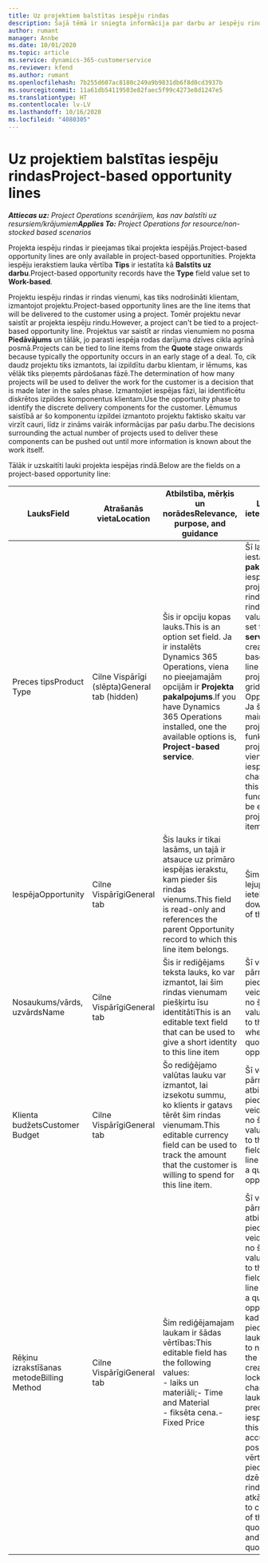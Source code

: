 ```yaml
---
title: Uz projektiem balstītas iespēju rindas
description: Šajā tēmā ir sniegta informācija par darbu ar iespēju rindām, kuras ir balstītas uz projektu.
author: rumant
manager: Annbe
ms.date: 10/01/2020
ms.topic: article
ms.service: dynamics-365-customerservice
ms.reviewer: kfend
ms.author: rumant
ms.openlocfilehash: 7b255d607ac8180c249a9b9831db6f8d0cd3937b
ms.sourcegitcommit: 11a61db54119503e82faec5f99c4273e8d1247e5
ms.translationtype: HT
ms.contentlocale: lv-LV
ms.lasthandoff: 10/16/2020
ms.locfileid: "4080305"
---
```

# <a name="project-based-opportunity-lines"></a><span data-ttu-id="eed68-103">Uz projektiem balstītas iespēju rindas</span><span class="sxs-lookup"><span data-stu-id="eed68-103">Project-based opportunity lines</span></span>

<span data-ttu-id="eed68-104">_**Attiecas uz:** Project Operations scenārijiem, kas nav balstīti uz resursiem/krājumiem_</span><span class="sxs-lookup"><span data-stu-id="eed68-104">_**Applies To:** Project Operations for resource/non-stocked based scenarios_</span></span>


<span data-ttu-id="eed68-105">Projekta iespēju rindas ir pieejamas tikai projekta iespējās.</span><span class="sxs-lookup"><span data-stu-id="eed68-105">Project-based opportunity lines are only available in project-based opportunities.</span></span> <span data-ttu-id="eed68-106">Projekta iespēju ierakstiem lauka vērtība **Tips** ir iestatīta kā **Balstīts uz darbu**.</span><span class="sxs-lookup"><span data-stu-id="eed68-106">Project-based opportunity records have the **Type** field value set to **Work-based**.</span></span>

<span data-ttu-id="eed68-107">Projektu iespēju rindas ir rindas vienumi, kas tiks nodrošināti klientam, izmantojot projektu.</span><span class="sxs-lookup"><span data-stu-id="eed68-107">Project-based opportunity lines are the line items that will be delivered to the customer using a project.</span></span> <span data-ttu-id="eed68-108">Tomēr projektu nevar saistīt ar projekta iespēju rindu.</span><span class="sxs-lookup"><span data-stu-id="eed68-108">However, a project can't be tied to a project-based opportunity line.</span></span> <span data-ttu-id="eed68-109">Projektus var saistīt ar rindas vienumiem no posma **Piedāvājums** un tālāk, jo parasti iespēja rodas darījuma dzīves cikla agrīnā posmā.</span><span class="sxs-lookup"><span data-stu-id="eed68-109">Projects can be tied to line items from the **Quote** stage onwards because typically the opportunity occurs in an early stage of a deal.</span></span> <span data-ttu-id="eed68-110">To, cik daudz projektu tiks izmantots, lai izpildītu darbu klientam, ir lēmums, kas vēlāk tiks pieņemts pārdošanas fāzē.</span><span class="sxs-lookup"><span data-stu-id="eed68-110">The determination of how many projects will be used to deliver the work for the customer is a decision that is made later in the sales phase.</span></span> <span data-ttu-id="eed68-111">Izmantojiet iespējas fāzi, lai identificētu diskrētos izpildes komponentus klientam.</span><span class="sxs-lookup"><span data-stu-id="eed68-111">Use the opportunity phase to identify the discrete delivery components for the customer.</span></span> <span data-ttu-id="eed68-112">Lēmumus saistībā ar šo komponentu izpildei izmantoto projektu faktisko skaitu var virzīt cauri, līdz ir zināms vairāk informācijas par pašu darbu.</span><span class="sxs-lookup"><span data-stu-id="eed68-112">The decisions surrounding the actual number of projects used to deliver these components can be pushed out until more information is known about the work itself.</span></span>

<span data-ttu-id="eed68-113">Tālāk ir uzskaitīti lauki projekta iespējas rindā.</span><span class="sxs-lookup"><span data-stu-id="eed68-113">Below are the fields on a project-based opportunity line:</span></span>

| <span data-ttu-id="eed68-114">**Lauks**</span><span class="sxs-lookup"><span data-stu-id="eed68-114">**Field**</span></span> | <span data-ttu-id="eed68-115">**Atrašanās vieta**</span><span class="sxs-lookup"><span data-stu-id="eed68-115">**Location**</span></span> | <span data-ttu-id="eed68-116">**Atbilstība, mērķis un norādes**</span><span class="sxs-lookup"><span data-stu-id="eed68-116">**Relevance, purpose, and guidance**</span></span> | <span data-ttu-id="eed68-117">**Lejupstraumes ietekme**</span><span class="sxs-lookup"><span data-stu-id="eed68-117">**Downstream impact**</span></span> |
| --- | --- | --- | --- |
| <span data-ttu-id="eed68-118">Preces tips</span><span class="sxs-lookup"><span data-stu-id="eed68-118">Product Type</span></span> | <span data-ttu-id="eed68-119">Cilne Vispārīgi (slēpta)</span><span class="sxs-lookup"><span data-stu-id="eed68-119">General tab (hidden)</span></span> | <span data-ttu-id="eed68-120">Šis ir opciju kopas lauks.</span><span class="sxs-lookup"><span data-stu-id="eed68-120">This is an option set field.</span></span> <span data-ttu-id="eed68-121">Ja ir instalēts Dynamics 365 Operations, viena no pieejamajām opcijām ir **Projekta pakalpojums**.</span><span class="sxs-lookup"><span data-stu-id="eed68-121">If you have Dynamics 365 Operations installed, one the available options is, **Project-based service**.</span></span>  | <span data-ttu-id="eed68-122">Šī lauka vērtība tiek iestatīta uz **Projekta pakalpojums** , kad iespējai tiek izveidota projekta iespēju rinda no projekta rindu režģa.</span><span class="sxs-lookup"><span data-stu-id="eed68-122">The value of this field is set to **Project-based service** when you create the project-based opportunity line from the project-based lines grid on the Opportunity.</span></span> <br> <span data-ttu-id="eed68-123">Ja šī vērtība tiek mainīta vai ignorēta, projekta funkcionalitāte projekta rindas vienumiem netiks iespējota.</span><span class="sxs-lookup"><span data-stu-id="eed68-123">If you change or override this value, the project functionality won't be enabled on your project-based line items.</span></span> |
| <span data-ttu-id="eed68-124">Iespēja</span><span class="sxs-lookup"><span data-stu-id="eed68-124">Opportunity</span></span> | <span data-ttu-id="eed68-125">Cilne Vispārīgi</span><span class="sxs-lookup"><span data-stu-id="eed68-125">General tab</span></span> | <span data-ttu-id="eed68-126">Šis lauks ir tikai lasāms, un tajā ir atsauce uz primāro iespējas ierakstu, kam pieder šis rindas vienums.</span><span class="sxs-lookup"><span data-stu-id="eed68-126">This field is read-only and references the parent Opportunity record to which this line item belongs.</span></span> | <span data-ttu-id="eed68-127">Šim laukam nav lejupstraumes ietekmes.</span><span class="sxs-lookup"><span data-stu-id="eed68-127">There is no downstream impact of this field.</span></span> |
| <span data-ttu-id="eed68-128">Nosaukums/vārds, uzvārds</span><span class="sxs-lookup"><span data-stu-id="eed68-128">Name</span></span> | <span data-ttu-id="eed68-129">Cilne Vispārīgi</span><span class="sxs-lookup"><span data-stu-id="eed68-129">General tab</span></span> | <span data-ttu-id="eed68-130">Šis ir rediģējams teksta lauks, ko var izmantot, lai šim rindas vienumam piešķirtu īsu identitāti</span><span class="sxs-lookup"><span data-stu-id="eed68-130">This is an editable text field that can be used to give a short identity to this line item</span></span> | <span data-ttu-id="eed68-131">Šī vērtība tiek pārnesta uz piedāvājuma rindu, veidojot piedāvājumu no šīs iespējas</span><span class="sxs-lookup"><span data-stu-id="eed68-131">This value is carried over to the quote line when you create a quote from this opportunity</span></span> |
| <span data-ttu-id="eed68-132">Klienta budžets</span><span class="sxs-lookup"><span data-stu-id="eed68-132">Customer Budget</span></span> | <span data-ttu-id="eed68-133">Cilne Vispārīgi</span><span class="sxs-lookup"><span data-stu-id="eed68-133">General tab</span></span> | <span data-ttu-id="eed68-134">Šo rediģējamo valūtas lauku var izmantot, lai izsekotu summu, ko klients ir gatavs tērēt šim rindas vienumam.</span><span class="sxs-lookup"><span data-stu-id="eed68-134">This editable currency field can be used to track the amount that the customer is willing to spend for this line item.</span></span> | <span data-ttu-id="eed68-135">Šī vērtība tiek pārnesta uz atbilstošo lauku piedāvājuma rindā, veidojot piedāvājumu no šīs iespējas</span><span class="sxs-lookup"><span data-stu-id="eed68-135">This value is carried over to the corresponding field on the quote line when you create a quote from this opportunity</span></span> |
| <span data-ttu-id="eed68-136">Rēķinu izrakstīšanas metode</span><span class="sxs-lookup"><span data-stu-id="eed68-136">Billing Method</span></span> | <span data-ttu-id="eed68-137">Cilne Vispārīgi</span><span class="sxs-lookup"><span data-stu-id="eed68-137">General tab</span></span> | <span data-ttu-id="eed68-138">Šim rediģējamajam laukam ir šādas vērtības:</span><span class="sxs-lookup"><span data-stu-id="eed68-138">This editable field has the following values:</span></span></br><span data-ttu-id="eed68-139">- laiks un materiāli;</span><span class="sxs-lookup"><span data-stu-id="eed68-139">- Time and Material</span></span></br><span data-ttu-id="eed68-140">- fiksēta cena.</span><span class="sxs-lookup"><span data-stu-id="eed68-140">- Fixed Price</span></span> | <span data-ttu-id="eed68-141">Šī vērtība tiek pārnesta uz atbilstošo lauku piedāvājuma rindā, veidojot piedāvājumu no šīs iespējas.</span><span class="sxs-lookup"><span data-stu-id="eed68-141">This value is carried over to the corresponding field on the quote line when you create a quote from this opportunity.</span></span> <span data-ttu-id="eed68-142">Pēc tam, kad ir izveidota piedāvājuma rinda, lauks tiek bloķēts, un to nevar mainīt.</span><span class="sxs-lookup"><span data-stu-id="eed68-142">After the quote line is created, the field is locked and can't be changed.</span></span> <span data-ttu-id="eed68-143">Piešķiriet šī lauka vērtību, cik precīzi vien iespējams.</span><span class="sxs-lookup"><span data-stu-id="eed68-143">Assign this field value as accurately as possible.</span></span> <span data-ttu-id="eed68-144">Ja šī lauka vērtība ir jāmaina piedāvājuma rindā, dzēsiet piedāvājuma rindu un izveidojiet to atkārtoti.</span><span class="sxs-lookup"><span data-stu-id="eed68-144">If you need to change the value of this field on the quote line, delete and re-create the quote line.</span></span> |
